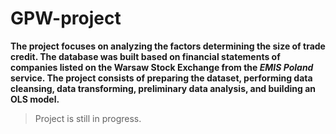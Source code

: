 # GPW-project

**The project focuses on analyzing the factors determining the size of trade credit. The database was built based on financial statements of companies listed on the Warsaw Stock Exchange from the _EMIS Poland_ service. The project consists of preparing the dataset, performing data cleansing, data transforming, preliminary data analysis, and building an OLS model.**
>Project is still in progress.
